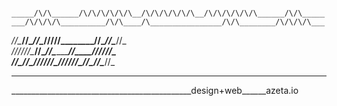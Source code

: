      _____/\/\______/\/\/\/\/\/\__/\/\/\/\/\/\__/\/\/\/\/\/\______/\/\_____
    ___/\/\/\/\__________/\/\____/\________________/\/\________/\/\/\/\___ 
   _/\/\____/\/\______/\/\______/\/\/\/\/\________/\/\______/\/\____/\/\_  
  _/\/\/\/\/\/\____/\/\________/\/\______________/\/\______/\/\/\/\/\/\_   
 _/\/\____/\/\__/\/\/\/\/\/\__/\/\/\/\/\/\______/\/\______/\/\____/\/\_    
______________________________________________________________________ 
_____________________________________________design+web______azeta.io

<!--
**az3ta/az3ta** is a ✨ _special_ ✨ repository because its `README.md` (this file) appears on your GitHub profile.

Here are some ideas to get you started:

- 🔭 I’m currently working on ...
- 🌱 I’m currently learning ...
- 👯 I’m looking to collaborate on ...
- 🤔 I’m looking for help with ...
- 💬 Ask me about ...
- 📫 How to reach me: ...
- 😄 Pronouns: ...
- ⚡ Fun fact: ...
-->
